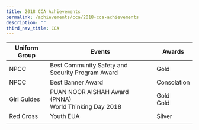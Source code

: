```yaml
---
title: 2018 CCA Achievements
permalink: /achievements/cca/2018-cca-achievements
description: ""
third_nav_title: CCA
---
```

| Uniform Group | Events | Awards |
|---|---|---|
| NPCC | Best Community Safety and Security Program Award | Gold |
| NPCC | Best Banner Award | Consolation |
| Girl Guides | PUAN NOOR AISHAH Award (PNNA)<br>World Thinking Day 2018 | Gold<br>Gold |
| Red Cross | Youth EUA | Silver |
| | | |